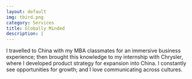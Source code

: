```yaml
---
layout: default
img: tbird.png
category: Services
title: Globally Minded
description: |
---
```

I travelled to China with my MBA classmates for an immersive business experience; then brought this knowledge to my internship with Chrysler, where I developed product strategy for expansion into China.  I constantly see opportunities for growth; and I love communicating across cultures.
